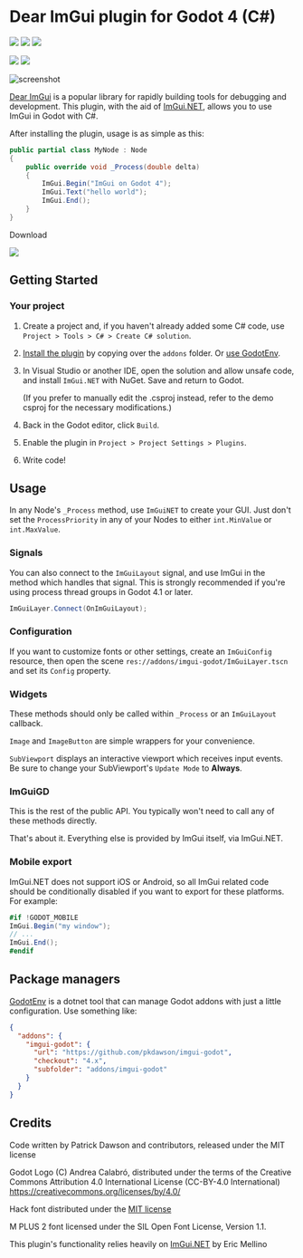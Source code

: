# Dear ImGui plugin for Godot 4 (C#)

![](https://img.shields.io/static/v1?label=Godot&message=4.2&color=blue&logo=godotengine)
![](https://img.shields.io/static/v1?label=Godot&message=4.1&color=blue&logo=godotengine)
![](https://img.shields.io/static/v1?label=Godot&message=4.0&color=blue&logo=godotengine)

![](https://github.com/pkdawson/imgui-godot/actions/workflows/dotnet.yml/badge.svg)
![](https://github.com/pkdawson/imgui-godot/actions/workflows/godot.yml/badge.svg)

![screenshot](doc/screenshot.png)

[Dear ImGui](https://github.com/ocornut/imgui) is a popular library for rapidly building tools for debugging and development. This plugin, with the aid of [ImGui.NET](https://github.com/ImGuiNET/ImGui.NET), allows you to use ImGui in Godot with C#.

After installing the plugin, usage is as simple as this:
```csharp
public partial class MyNode : Node
{
    public override void _Process(double delta)
    {
        ImGui.Begin("ImGui on Godot 4");
        ImGui.Text("hello world");
        ImGui.End();
    }
}
```

Download

[![](https://img.shields.io/static/v1?label=imgui-godot&message=latest%20release&color=blueviolet&logo=github)](https://github.com/pkdawson/imgui-godot/releases/latest)

## Getting Started


### Your project

1. Create a project and, if you haven't already added some C# code, use `Project > Tools > C# > Create C# solution`.

2. [Install the plugin](https://docs.godotengine.org/en/stable/tutorials/plugins/editor/installing_plugins.html) by copying over the `addons` folder. Or [use GodotEnv](#package-managers).

3. In Visual Studio or another IDE, open the solution and allow unsafe code, and install `ImGui.NET` with NuGet. Save and return to Godot.

    (If you prefer to manually edit the .csproj instead, refer to the demo csproj for the necessary modifications.)

4. Back in the Godot editor, click `Build`.

5. Enable the plugin in `Project > Project Settings > Plugins`.

6. Write code!

## Usage

In any Node's `_Process` method, use `ImGuiNET` to create your GUI. Just don't set the `ProcessPriority` in any of your Nodes to either `int.MinValue` or `int.MaxValue`.

### Signals

You can also connect to the `ImGuiLayout` signal, and use ImGui in the method which handles that signal. This is strongly recommended if you're using process thread groups in Godot 4.1 or later.
```csharp
ImGuiLayer.Connect(OnImGuiLayout);
```

### Configuration

If you want to customize fonts or other settings, create an `ImGuiConfig` resource, then open the scene `res://addons/imgui-godot/ImGuiLayer.tscn` and set its `Config` property.

### Widgets

These methods should only be called within `_Process` or an `ImGuiLayout` callback.

`Image` and `ImageButton` are simple wrappers for your convenience.

`SubViewport` displays an interactive viewport which receives input events. Be sure to change your SubViewport's `Update Mode` to **Always**.

### ImGuiGD

This is the rest of the public API. You typically won't need to call any of these methods directly.

That's about it. Everything else is provided by ImGui itself, via ImGui.NET.

### Mobile export

ImGui.NET does not support iOS or Android, so all ImGui related code should be conditionally disabled if you want to export for these platforms. For example:

```csharp
#if !GODOT_MOBILE
ImGui.Begin("my window");
// ...
ImGui.End();
#endif
```


## Package managers

[GodotEnv](https://github.com/chickensoft-games/GodotEnv/) is a dotnet tool that can manage Godot addons with just a little configuration. Use something like:

```json
{
  "addons": {
    "imgui-godot": {
      "url": "https://github.com/pkdawson/imgui-godot",
      "checkout": "4.x",
      "subfolder": "addons/imgui-godot"
    }
  }
}
```


## Credits

Code written by Patrick Dawson and contributors, released under the MIT license

Godot Logo (C) Andrea Calabró, distributed under the terms of the Creative Commons Attribution 4.0 International License (CC-BY-4.0 International) https://creativecommons.org/licenses/by/4.0/

Hack font distributed under the [MIT license](https://github.com/source-foundry/Hack/blob/master/LICENSE.md)

M PLUS 2 font licensed under the SIL Open Font License, Version 1.1.

This plugin's functionality relies heavily on [ImGui.NET](https://github.com/ImGuiNET/ImGui.NET) by Eric Mellino
